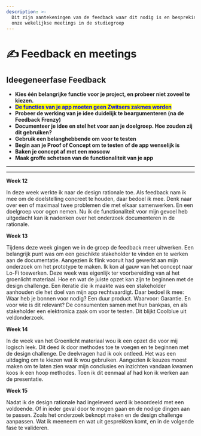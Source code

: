 ```yaml
---
description: >-
  Dit zijn aantekeningen van de feedback waar dit nodig is en besprekingen van
  onze wekelijkse meetings in de studiegroep
---
```


# ✍ Feedback en meetings

## **Ideegeneerfase Feedback**

* **Kies één belangrijke functie voor je project, en probeer niet zoveel te kiezen.**
* <mark style="color:blue;">**De functies van je app moeten geen Zwitsers zakmes worden**</mark>
* **Probeer de werking van je idee duidelijk te beargumenteren (na de Feedback Frenzy)**
* **Documenteer je idee en stel het voor aan je doelgroep. Hoe zouden zij dit gebruiken?**
* **Gebruik een belanghebbende om voor te testen**
* **Begin aan je Proof of Concept om te testen of de app wenselijk is**&#x20;
* **Baken je concept af met een moscow**
* **Maak groffe schetsen van de functionaliteit van je app**

****

****

**Week 12**

In deze week werkte ik naar de design rationale toe. Als feedback nam ik mee om de doelstelling concreet te houden, daar bedoel ik mee. Denk naar over een of maximaal twee problemen die met elkaar samenwerken. En een doelgroep voor ogen nemen. Nu ik de functionaliteit voor mijn gevoel heb uitgedacht kan ik nadenken over het onderzoek documenteren in de rationale.&#x20;

**Week 13**

Tijdens deze week gingen we in de groep de feedback meer uitwerken. Een belangrijk punt was om een geschikte stakeholder te vinden en te werken aan de documentatie. Aangezien ik flink vooruit had gewerkt aan mijn onderzoek om het prototype te maken. Ik kon al gauw van het concept naar Lo-Fi toewerken. Deze week was eigenlijk ter voorbereiding van al het groenlicht materiaal. Hoe en wat de juiste opzet kan zijn te beginnen met de design challenge. Een iteratie die ik maakte was een stakeholder aanhouden die het doel van mijn app rechtvaardigt. Daar bedoel ik mee: Waar heb je bonnen voor nodig? Een duur product. Waarvoor: Garantie. En voor wie is dit relevant? De consumenten samen met hun bankpas, en als stakeholder een elektronica zaak om voor te testen. Dit blijkt Coolblue uit veldonderzoek.&#x20;

**Week 14**

In de week van het Groenlicht materiaal wou ik een opzet die voor mij logisch leek. Dit deed ik door methodes toe te voegen en te beginnen met de design challenge. De deelvragen had ik ook ontleed. Het was een uitdaging om te kiezen wat ik wou gebruiken. Aangezien ik keuzes moest maken om te laten zien waar mijn conclusies en inzichten vandaan kwamen koos ik een hoop methodes. Toen ik dit eenmaal af had kon ik werken aan de presentatie.

**Week 15**&#x20;

Nadat ik de design rationale had ingeleverd werd ik beoordeeld met een voldoende. Of in ieder geval door te mogen gaan en de nodige dingen aan te passen. Zoals het onderzoek beknopt maken en de design challenge aanpassen. Wat ik meeneem en wat uit gesprekken komt, en in de volgende fase te valideren.

